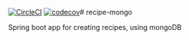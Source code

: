 [![CircleCI](https://circleci.com/gh/Kristianped/recipe-mongo.svg?style=svg&)](https://circleci.com/gh/Kristianped/recipe-mongo)
[![codecov](https://codecov.io/gh/Kristianped/recipe-mongo/branch/main/graph/badge.svg?token=NX2OD00GYX)](https://codecov.io/gh/Kristianped/recipe-mongo)# recipe-mongo

Spring boot app for creating recipes, using mongoDB

